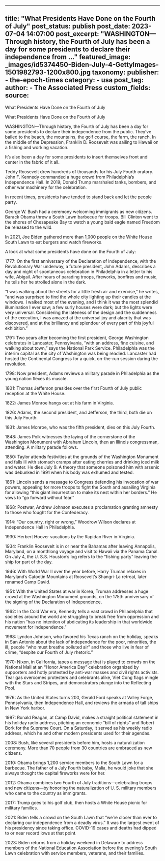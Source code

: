 
---
title: "What Presidents Have Done on the Fourth of July" 
post_status: publish
post_date: 2023-07-04 14:07:00 
post_excerpt: "WASHINGTON—Through history, the Fourth of July has been a day for some presidents to declare their independence from ..."
featured_image: _images/id5374450-Biden-July-4-GettyImages-1501982793-1200x800.jpg 
taxonomy:
    publisher:
        - the-epoch-times
    category:
        - usa 
    post_tag:
    author:
        - The Associated Press
custom_fields:
    source: 
---
What Presidents Have Done on the Fourth of July

What Presidents Have Done on the Fourth of July

WASHINGTON—Through history, the Fourth of July has been a day for some presidents to declare their independence from the public. They’ve bailed to the beach, the mountains, the golf course, the farm, the ranch. In the middle of the Depression, Franklin D. Roosevelt was sailing to Hawaii on a fishing and working vacation.

It’s also been a day for some presidents to insert themselves front and center in the fabric of it all.

Teddy Roosevelt drew hundreds of thousands for his July Fourth oratory. John F. Kennedy commanded a huge crowd from Philadelphia’s Independence Hall. In 2019, Donald Trump marshaled tanks, bombers, and other war machinery for the celebration.

In recent times, presidents have tended to stand back and let the people party.

George W. Bush had a ceremony welcoming immigrants as new citizens. Barack Obama threw a South Lawn barbecue for troops. Bill Clinton went to the shores of Chesapeake Bay to watch a young bald eagle named Freedom be released to the wild.

In 2021, Joe Biden gathered more than 1,000 people on the White House South Lawn to eat burgers and watch fireworks.

A look at what some presidents have done on the Fourth of July:

1777: On the first anniversary of the Declaration of Independence, with the Revolutionary War underway, a future president, John Adams, describes a day and night of spontaneous celebration in Philadelphia in a letter to his wife, Abigail. After hours of parading troops, fireworks, bonfires and music, he tells her he strolled alone in the dark.

“I was walking about the streets for a little fresh air and exercise,” he writes, “and was surprised to find the whole city lighting up their candles at the windows. I walked most of the evening, and I think it was the most splendid illumination I ever saw; a few surly houses were dark; but the lights were very universal. Considering the lateness of the design and the suddenness of the execution, I was amazed at the universal joy and alacrity that was discovered, and at the brilliancy and splendour of every part of this joyful exhibition.”

1791: Two years after becoming the first president, George Washington celebrates in Lancaster, Pennsylvania, “with an address, fine cuisine, and walking about town,” says the National Park Service. Philadelphia was the interim capital as the city of Washington was being readied. Lancaster had hosted the Continental Congress for a quick, on-the-run session during the revolution.

1798: Now president, Adams reviews a military parade in Philadelphia as the young nation flexes its muscle.

1801: Thomas Jefferson presides over the first Fourth of July public reception at the White House.

1822: James Monroe hangs out at his farm in Virginia.

1826: Adams, the second president, and Jefferson, the third, both die on this July Fourth.

1831: James Monroe, who was the fifth president, dies on this July Fourth.

1848: James Polk witnesses the laying of the cornerstone of the Washington Monument with Abraham Lincoln, then an Illinois congressman, attending. A military parade follows.

1850: Taylor attends festivities at the grounds of the Washington Monument and falls ill with stomach cramps after eating cherries and drinking iced milk and water. He dies July 9. A theory that someone poisoned him with arsenic was debunked in 1991 when his body was exhumed and tested.

1861: Lincoln sends a message to Congress defending his invocation of war powers, appealing for more troops to fight the South and assailing Virginia for allowing “this giant insurrection to make its nest within her borders.” He vows to “go forward without fear.”

1868: Postwar, Andrew Johnson executes a proclamation granting amnesty to those who fought for the Confederacy.

1914: “Our country, right or wrong,” Woodrow Wilson declares at Independence Hall in Philadelphia.

1930: Herbert Hoover vacations by the Rapidan River in Virginia.

1934: Franklin Roosevelt is in or near the Bahamas after leaving Annapolis, Maryland, on a monthlong voyage and visit to Hawaii via the Panama Canal. On July 4, the U. S.S. Houston’s log refers to the “fishing party” leaving the ship for part of the day.

1946: With World War II over the year before, Harry Truman relaxes in Maryland’s Catoctin Mountains at Roosevelt’s Shangri-La retreat, later renamed Camp David.

1951: With the United States at war in Korea, Truman addresses a huge crowd at the Washington Monument grounds, on the 175th anniversary of the signing of the Declaration of Independence.

1962: In the Cold War era, Kennedy tells a vast crowd in Philadelphia that societies around the world are struggling to break free from oppression and his nation “has no intention of abdicating its leadership in that worldwide movement for independence.”

1968: Lyndon Johnson, who favored his Texas ranch on the holiday, speaks in San Antonio about the lack of independence for the poor, minorities, the ill, people “who must breathe polluted air” and those who live in fear of crime, “despite our Fourth of July rhetoric.”

1970: Nixon, in California, tapes a message that is played to crowds on the National Mall at an “Honor America Day” celebration organized by supporters and hotly protested by anti-war masses and civil rights activists. Tear gas overcomes protesters and celebrants alike, Viet Cong flags mingle with the Stars and Stripes, and demonstrators plunge into the Reflecting Pool.

1976: As the United States turns 200, Gerald Ford speaks at Valley Forge, Pennsylvania, then Independence Hall, and reviews the armada of tall ships in New York harbor.

1987: Ronald Reagan, at Camp David, makes a straight political statement in his holiday radio address, pitching an economic “bill of rights” and Robert Bork for the Supreme Court. On a Saturday, it served as his weekly radio address, which he and other modern presidents used for their agendas.

2008: Bush, like several presidents before him, hosts a naturalization ceremony. More than 70 people from 30 countries are embraced as new citizens.

2010: Obama brings 1,200 service members to the South Lawn for a barbecue. The father of a July Fourth baby, Malia, he would joke that she always thought the capital fireworks were for her.

2012: Obama combines two Fourth of July traditions—celebrating troops and new citizens—by honoring the naturalization of U. S. military members who came to the country as immigrants.

2017: Trump goes to his golf club, then hosts a White House picnic for military families.

2021: Biden tells a crowd on the South Lawn that “we’re closer than ever to declaring our independence from a deadly virus.” It was the largest event of his presidency since taking office. COVID-19 cases and deaths had dipped to or near record lows at that point.

2023: Biden returns from a holiday weekend in Delaware to address members of the National Education Association before the evening’s South Lawn celebration with service members, veterans, and their families. 